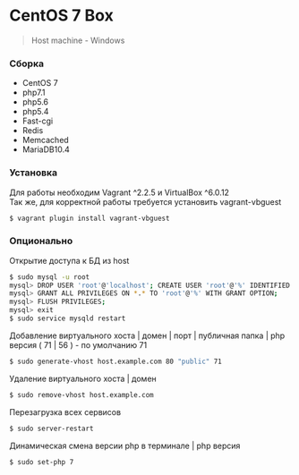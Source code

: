 # CentOS 7 Box
> Host machine - Windows

### Сборка
* CentOS 7
* php7.1
* php5.6
* php5.4
* Fast-cgi
* Redis
* Memcached
* MariaDB10.4

### Установка
Для работы необходим Vagrant ^2.2.5 и VirtualBox ^6.0.12  
Так же, для корректной работы требуется установить vagrant-vbguest
```sh
$ vagrant plugin install vagrant-vbguest
```
### Опционально
Открытие доступа к БД из host
```sh
$ sudo mysql -u root
mysql> DROP USER 'root'@'localhost'; CREATE USER 'root'@'%' IDENTIFIED BY '';
mysql> GRANT ALL PRIVILEGES ON *.* TO 'root'@'%' WITH GRANT OPTION;
mysql> FLUSH PRIVILEGES;
mysql> exit
$ sudo service mysqld restart
```
Добавление виртуального хоста | домен | порт | публичная папка | php версия ( 71 | 56 ) - по умолчанию 71
```sh
$ sudo generate-vhost host.example.com 80 "public" 71
```
Удаление виртуального хоста | домен
```sh
$ sudo remove-vhost host.example.com
```
Перезагрузка всех сервисов
```sh
$ sudo server-restart
```
Динамическая смена версии php в терминале | php версия
```sh
$ sudo set-php 7
```
